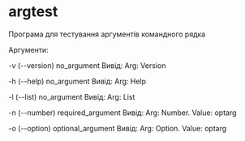 # argtest
Програма для тестування аргументів командного рядка


Аргументи:

-v (--version) no_argument Вивід: Arg: Version

-h (--help) no_argument Вивід: Arg: Help

-l (--list) no_argument Вивід: Arg: List

-n (--number) required_argument Вивід: Arg: Number. Value: optarg

-o (--option) optional_argument Вивід: Arg: Option. Value: optarg
